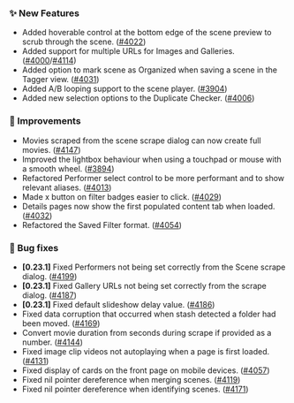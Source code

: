 ### ✨ New Features
* Added hoverable control at the bottom edge of the scene preview to scrub through the scene. ([#4022](https://github.com/stashapp/stash/pull/4022))
* Added support for multiple URLs for Images and Galleries. ([#4000](https://github.com/stashapp/stash/pull/4000)/[#4114](https://github.com/stashapp/stash/pull/4114))
* Added option to mark scene as Organized when saving a scene in the Tagger view. ([#4031](https://github.com/stashapp/stash/pull/4031))
* Added A/B looping support to the scene player. ([#3904](https://github.com/stashapp/stash/pull/3904))
* Added new selection options to the Duplicate Checker. ([#4006](https://github.com/stashapp/stash/pull/4006))

### 🎨 Improvements
* Movies scraped from the scene scrape dialog can now create full movies. ([#4147](https://github.com/stashapp/stash/pull/4147))
* Improved the lightbox behaviour when using a touchpad or mouse with a smooth wheel. ([#3894](https://github.com/stashapp/stash/pull/3894))
* Refactored Performer select control to be more performant and to show relevant aliases. ([#4013](https://github.com/stashapp/stash/pull/4013))
* Made x button on filter badges easier to click. ([#4029](https://github.com/stashapp/stash/pull/4029))
* Details pages now show the first populated content tab when loaded. ([#4032](https://github.com/stashapp/stash/pull/4032))
* Refactored the Saved Filter format. ([#4054](https://github.com/stashapp/stash/pull/4054))

### 🐛 Bug fixes
* **[0.23.1]** Fixed Performers not being set correctly from the Scene scrape dialog. ([#4199](https://github.com/stashapp/stash/pull/4199))
* **[0.23.1]** Fixed Gallery URLs not being set correctly from the scrape dialog. ([#4187](https://github.com/stashapp/stash/pull/4187))
* **[0.23.1]** Fixed default slideshow delay value. ([#4186](https://github.com/stashapp/stash/pull/4186))
* Fixed data corruption that occurred when stash detected a folder had been moved. ([#4169](https://github.com/stashapp/stash/pull/4169))
* Convert movie duration from seconds during scrape if provided as a number. ([#4144](https://github.com/stashapp/stash/pull/4144))
* Fixed image clip videos not autoplaying when a page is first loaded. ([#4131](https://github.com/stashapp/stash/pull/4131))
* Fixed display of cards on the front page on mobile devices. ([#4057](https://github.com/stashapp/stash/pull/4057))
* Fixed nil pointer dereference when merging scenes. ([#4119](https://github.com/stashapp/stash/pull/4119))
* Fixed nil pointer dereference when identifying scenes. ([#4171](https://github.com/stashapp/stash/pull/4171))
